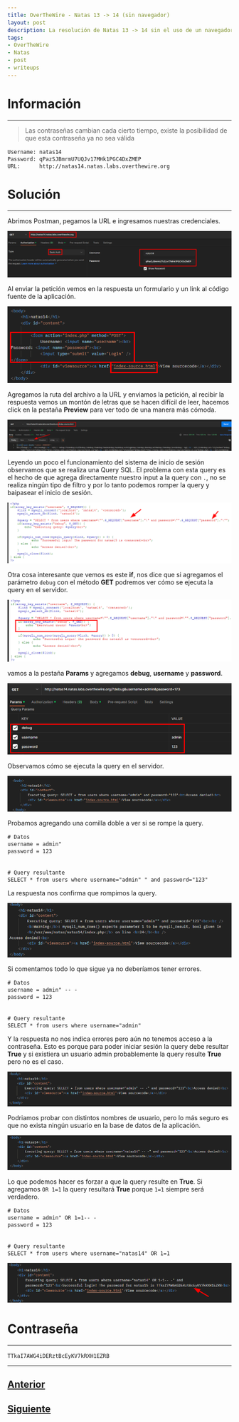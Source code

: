 ```yaml
---
title: OverTheWire - Natas 13 -> 14 (sin navegador)
layout: post
description: La resolución de Natas 13 -> 14 sin el uso de un navegador web.
tags:
- OverTheWire
- Natas
- post
- writeups
---
```

# Información

---

> Las contraseñas cambian cada cierto tiempo, existe la posibilidad de que esta contraseña ya no sea válida

```
Username: natas14
Password: qPazSJBmrmU7UQJv17MHk1PGC4DxZMEP
URL:      http://natas14.natas.labs.overthewire.org
```

# Solución

---

Abrimos Postman, pegamos la URL e ingresamos nuestras credenciales.

![](/images/images-otw-natas/natas13-14-1.png)

Al enviar la petición vemos en la respuesta un formulario y un link al código fuente de la aplicación.

![](/images/images-otw-natas/natas13-14-2.png)

Agregamos la ruta del archivo a la URL y enviamos la petición, al recibir la respuesta vemos un montón de letras que se hacen difícil de leer, hacemos click en la pestaña **Preview** para ver todo de una manera más cómoda.

![](/images/images-otw-natas/natas13-14-3.png)

Leyendo un poco el funcionamiento del sistema de inicio de sesión observamos que se realiza una Query SQL. El problema con esta query es el hecho de que agrega directamente nuestro input a la query con `.`, no se realiza ningún tipo de filtro y por lo tanto podemos romper la query y baipasear el inicio de sesión.

![](/images/images-otw-natas/natas13-14-4.png)

Otra cosa interesante que vemos es este **if**, nos dice que si agregamos el parámetro `debug` con el método **GET** podremos ver cómo se ejecuta la query en el servidor.

![](/images/images-otw-natas/natas13-14-5.png)

vamos a la pestaña **Params** y agregamos **debug**, **username** y **password**.

![](/images/images-otw-natas/natas13-14-6.png)

Observamos cómo se ejecuta la query en el servidor.

![](/images/images-otw-natas/natas13-14-7.png)

Probamos agregando una comilla doble a ver si se rompe la query.

```
# Datos
username = admin"
password = 123


# Query resultante
SELECT * from users where username="admin" " and password="123"
```

La respuesta nos confirma que rompimos la query.

![](/images/images-otw-natas/natas13-14-8.png)

Si comentamos todo lo que sigue ya no deberíamos tener errores.

```
# Datos
username = admin" -- -
password = 123


# Query resultante
SELECT * from users where username="admin"
```

Y la respuesta no nos indica errores pero aún no tenemos acceso a la contraseña. Esto es porque para poder iniciar sesión la query debe resultar **True** y si existiera un usuario admin probablemente la query resulte **True** pero no es el caso.

![](/images/images-otw-natas/natas13-14-9.png)

Podriamos probar con distintos nombres de usuario, pero lo más seguro es que no exista ningún usuario en la base de datos de la aplicación.

![](/images/images-otw-natas/natas13-14-10.png)

Lo que podemos hacer es forzar a que la query resulte en **True**. Si agregamos `OR 1=1` la query resultará **True** porque `1=1` siempre será verdadero.

```
# Datos
username = admin" OR 1=1-- -
password = 123


# Query resultante
SELECT * from users where username="natas14" OR 1=1
```

![](/images/images-otw-natas/natas13-14-11.png)


# Contraseña

---

`TTkaI7AWG4iDERztBcEyKV7kRXH1EZRB`

---

## [Anterior](/level-11-12)

## [Siguiente](/level-13-14)
